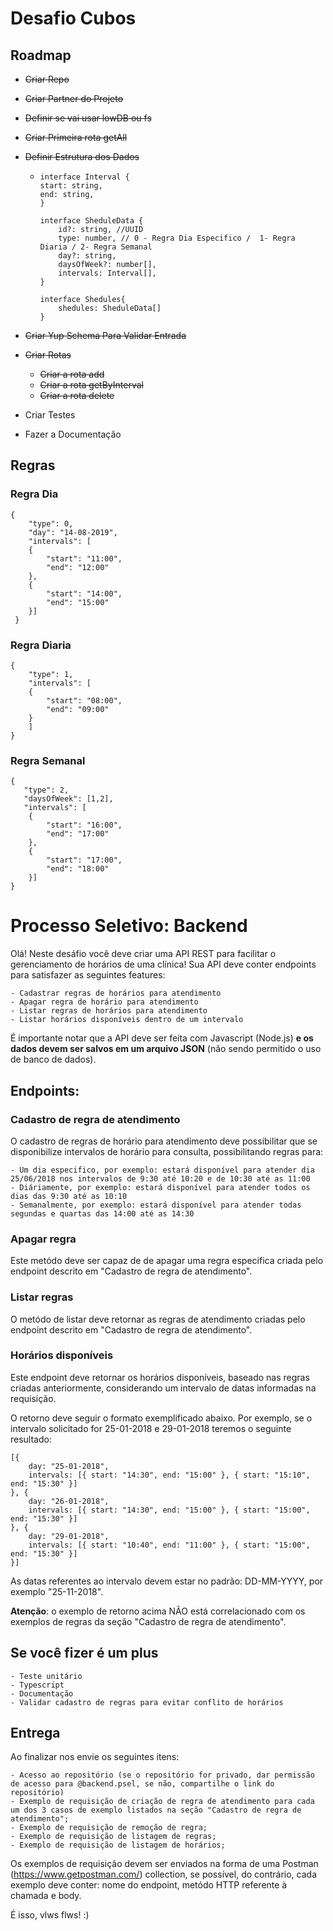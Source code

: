 # Desafio Cubos

## Roadmap

- ~~Criar Repo~~
- ~~Criar Partner do Projeto~~
- ~~Definir se vai usar lowDB ou fs~~
- ~~Criar Primeira rota getAll~~
- ~~Definir Estrutura dos Dados~~

  - ```
    interface Interval {
    start: string,
    end: string,
    }

    interface SheduleData {
        id?: string, //UUID
        type: number, // 0 - Regra Dia Especifico /  1- Regra Diaria / 2- Regra Semanal
        day?: string,
        daysOfWeek?: number[],
        intervals: Interval[],
    }

    interface Shedules{
        shedules: SheduleData[]
    }
    ```

- ~~Criar Yup Schema Para Validar Entrada~~
- ~~Criar Rotas~~
  - ~~Criar a rota add~~
  - ~~Criar a rota getByInterval~~
  - ~~Criar a rota delete~~
- Criar Testes
- Fazer a Documentação

## Regras

### Regra Dia

```
{
    "type": 0,
    "day": "14-08-2019",
    "intervals": [
    {
        "start": "11:00",
        "end": "12:00"
    },
    {
        "start": "14:00",
        "end": "15:00"
    }]
 }
```

### Regra Diaria

```
{
	"type": 1,
	"intervals": [
    {
    	"start": "08:00",
    	"end": "09:00"
    }
    ]
}
```

### Regra Semanal

```
{
   "type": 2,
   "daysOfWeek": [1,2],
   "intervals": [
    {
        "start": "16:00",
        "end": "17:00"
    },
    {
        "start": "17:00",
        "end": "18:00"
    }]
}
```

# Processo Seletivo: Backend

Olá! Neste desáfio você deve criar uma API REST para facilitar o gerenciamento de horários de uma clínica! Sua API deve conter endpoints para satisfazer as seguintes features:

    - Cadastrar regras de horários para atendimento
    - Apagar regra de horário para atendimento
    - Listar regras de horários para atendimento
    - Listar horários disponíveis dentro de um intervalo

É importante notar que a API deve ser feita com Javascript (Node.js) **e os dados devem ser salvos em um arquivo JSON** (não sendo permitido o uso de banco de dados).

## Endpoints:

### Cadastro de regra de atendimento

O cadastro de regras de horário para atendimento deve possibilitar que se disponibilize intervalos de horário para consulta, possibilitando regras para:

    - Um dia especifico, por exemplo: estará disponível para atender dia 25/06/2018 nos intervalos de 9:30 até 10:20 e de 10:30 até as 11:00
    - Diáriamente, por exemplo: estará disponível para atender todos os dias das 9:30 até as 10:10
    - Semanalmente, por exemplo: estará disponível para atender todas segundas e quartas das 14:00 até as 14:30

### Apagar regra

Este metódo deve ser capaz de de apagar uma regra especifica criada pelo endpoint descrito em "Cadastro de regra de atendimento".

### Listar regras

O metódo de listar deve retornar as regras de atendimento criadas pelo endpoint descrito em "Cadastro de regra de atendimento".

### Horários disponíveis

Este endpoint deve retornar os horários disponíveis, baseado nas regras criadas anteriormente, considerando um intervalo de datas informadas na requisição.

O retorno deve seguir o formato exemplificado abaixo. Por exemplo, se o intervalo solicitado for 25-01-2018 e 29-01-2018 teremos o seguinte resultado:

```
[{
    day: "25-01-2018",
    intervals: [{ start: "14:30", end: "15:00" }, { start: "15:10", end: "15:30" }]
}, {
    day: "26-01-2018",
    intervals: [{ start: "14:30", end: "15:00" }, { start: "15:00", end: "15:30" }]
}, {
    day: "29-01-2018",
    intervals: [{ start: "10:40", end: "11:00" }, { start: "15:00", end: "15:30" }]
}]
```

As datas referentes ao intervalo devem estar no padrão: DD-MM-YYYY, por exemplo "25-11-2018".

**Atenção**: o exemplo de retorno acima NÃO está correlacionado com os exemplos de regras da seção "Cadastro de regra de atendimento".

## Se você fizer é um plus

    - Teste unitário
    - Typescript
    - Documentação
    - Validar cadastro de regras para evitar conflito de horários

## Entrega

Ao finalizar nos envie os seguintes itens:

    - Acesso ao repositório (se o repositório for privado, dar permissão de acesso para @backend.psel, se não, compartilhe o link do repositório)
    - Exemplo de requisição de criação de regra de atendimento para cada um dos 3 casos de exemplo listados na seção "Cadastro de regra de atendimento";
    - Exemplo de requisição de remoção de regra;
    - Exemplo de requisição de listagem de regras;
    - Exemplo de requisição de listagem de horários;

Os exemplos de requisição devem ser enviados na forma de uma Postman (https://www.getpostman.com/) collection, se possível, do contrário, cada exemplo deve conter: nome do endpoint, metódo HTTP referente à chamada e body.

É isso, vlws flws! :)

